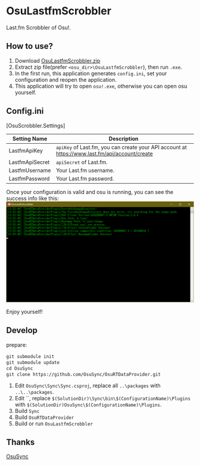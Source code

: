 # OsuLastfmScrobbler
Last.fm Scrobbler of Osu!.

## How to use?

1. Download [OsuLastfmScrobbler.zip](https://github.com/iMyon/OsuLastfmScrobbler/releases)
2. Extract zip file(prefer `<osu_dir>\OsuLastfmScrobbler`), then run `.exe`.
3. In the first run, this application generates `config.ini`, set your configuration and reopen the application.
4. This application will try to open `osu!.exe`, otherwise you can open osu yourself.

## Config.ini

[OsuScrobbler.Settings]

Setting Name|Description
------------|-------------------
LastfmApiKey|`apiKey` of Last.fm, you can create your API account at https://www.last.fm/api/account/create
LastfmApiSecret|`apiSecret` of Last.fm. 
LastfmUsername|Your Last.fm username.
LastfmPassword|Your Last.fm password.

Once your configuration is valid and osu is running, you can see the success info like this:
![](documents/images/start-success.png)

Enjoy yourself!

## Develop

prepare:
```shell
git submodule init
git submodule update
cd OsuSync
git clone https://github.com/OsuSync/OsuRTDataProvider.git
```
1. Edit `OsuSync\Sync\Sync.csproj`, replace all `..\packages` with `..\..\packages`.
2. Edit ``, replace `$(SolutionDir)\Sync\bin\$(ConfigurationName)\Plugins` with `$(SolutionDir)OsuSync\$(ConfigurationName)\Plugins`.
3. Build `Sync`
4. Build `OsuRTDataProvider`
5. Build or run `OsuLastfmScrobbler`



## Thanks
[OsuSync](https://github.com/OsuSync)